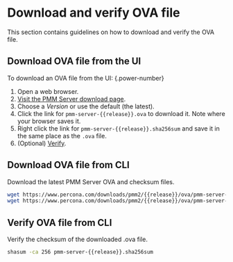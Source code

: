 # Download and verify OVA file

This section contains guidelines on how to download and verify the OVA file.

## Download OVA file from the UI

To download an OVA file from the UI:
{.power-number}

1. Open a web browser.
2. [Visit the PMM Server download page](https://www.percona.com/downloads).
3. Choose a *Version* or use the default (the latest).
4. Click the link for `pmm-server-{{release}}.ova` to download it. Note where your browser saves it.
5. Right click the link for `pmm-server-{{release}}.sha256sum` and save it in the same place as the `.ova` file.
6. (Optional) [Verify](#verify-ova-file-from-cli).

## Download OVA file from CLI

Download the latest PMM Server OVA and checksum files.

```sh
wget https://www.percona.com/downloads/pmm2/{{release}}/ova/pmm-server-{{release}}.ova
wget https://www.percona.com/downloads/pmm2/{{release}}/ova/pmm-server-{{release}}.sha256sum
```

## Verify OVA file from CLI

Verify the checksum of the downloaded .ova file.

```sh
shasum -ca 256 pmm-server-{{release}}.sha256sum
```

